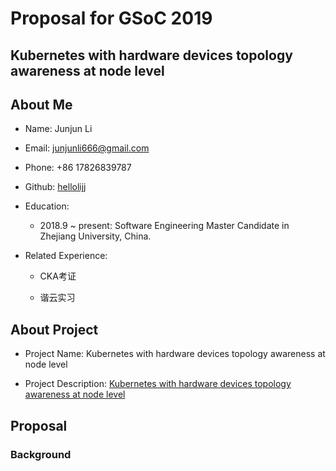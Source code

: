 
# Proposal for GSoC 2019

## Kubernetes with hardware devices topology awareness at node level


## About Me

- Name: Junjun Li

- Email: junjunli666@gmail.com

- Phone: +86 17826839787

- Github: [hellolijj](https://github.com/hellolijj)

- Education: 

  - 2018.9 ~ present: Software Engineering Master Candidate in Zhejiang University, China.

- Related Experience:

  - CKA考证
  
  - 谐云实习

## About Project

- Project Name: Kubernetes with hardware devices topology awareness at node level

- Project Description: [Kubernetes with hardware devices topology awareness at node level](https://github.com/cncf/soc/blob/master/README.md#kubernetes-with-hardware-devices-topology-awareness-at-node-level)



## Proposal

### Background








